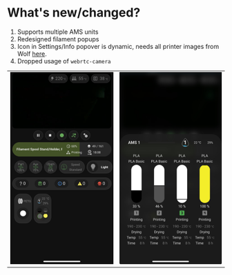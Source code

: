 # What's new/changed?


1. Supports multiple AMS units
2. Redesigned filament popups
3. Icon in Settings/Info popover is dynamic, needs all printer images from Wolf [here](https://github.com/WolfwithSword/Bambu-HomeAssistant-Flows/tree/main/files/media/www/media/bambuprinter).
4. Dropped usage of `webrtc-camera`


<table>
    <tbody>
        <tr>
            <td>
                <img src="https://github.com/ErebusOfErebor/HA-X1C-Dashboard/blob/main/dashboard_images/v2_dashboard.jpeg?raw=true">
            </td>
            <td>
                <img src="https://github.com/ErebusOfErebor/HA-X1C-Dashboard/blob/main/dashboard_images/v2_ams_popup.jpeg?raw=true">
            </td>
        </tr>
    </tbody>
</table>